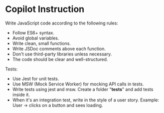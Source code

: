 # Copilot Instruction

Write JavaScript code according to the following rules:

- Follow ES6+ syntax.
- Avoid global variables.
- Write clean, small functions.
- Write JSDoc comments above each function.
- Don't use third-party libraries unless necessary.
- The code should be clear and well-structured.

Tests:
- Use Jest for unit tests.
- Use MSW (Mock Service Worker) for mocking API calls in tests.
- Write tests using jest and msw. Create a folder "__tests__" and add tests inside it.
- When it's an integration test, write in the style of a user story. Example: User -> clicks on a button and sees loading.
